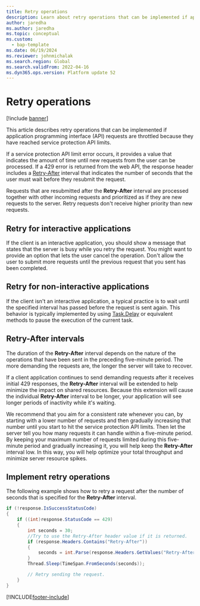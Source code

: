 ```yaml
---
title: Retry operations
description: Learn about retry operations that can be implemented if application programming interface (API) requests are throttled because they reach service protection API limits.
author: jaredha
ms.author: jaredha
ms.topic: conceptual
ms.custom: 
  - bap-template
ms.date: 06/19/2024
ms.reviewer: johnmichalak
ms.search.region: Global
ms.search.validFrom: 2022-04-16
ms.dyn365.ops.version: Platform update 52
---
```


# Retry operations

[!include [banner](../includes/banner.md)]

This article describes retry operations that can be implemented if application programming interface (API) requests are throttled because they have reached service protection API limits.

If a service protection API limit error occurs, it provides a value that indicates the amount of time until new requests from the user can be processed. If a 429 error is returned from the web API, the response header includes a [Retry-After](https://developer.mozilla.org/docs/Web/HTTP/Headers/Retry-After) interval that indicates the number of seconds that the user must wait before they resubmit the request.

Requests that are resubmitted after the **Retry-After** interval are processed together with other incoming requests and prioritized as if they are new requests to the server. Retry requests don't receive higher priority than new requests.

## Retry for interactive applications

If the client is an interactive application, you should show a message that states that the server is busy while you retry the request. You might want to provide an option that lets the user cancel the operation. Don't allow the user to submit more requests until the previous request that you sent has been completed.

## Retry for non-interactive applications

If the client isn't an interactive application, a typical practice is to wait until the specified interval has passed before the request is sent again. This behavior is typically implemented by using [Task.Delay](/dotnet/api/system.threading.tasks.task.delay) or equivalent methods to pause the execution of the current task.

## Retry-After intervals

The duration of the **Retry-After** interval depends on the nature of the operations that have been sent in the preceding five-minute period. The more demanding the requests are, the longer the server will take to recover.

If a client application continues to send demanding requests after it receives initial 429 responses, the **Retry-After** interval will be extended to help minimize the impact on shared resources. Because this extension will cause the individual **Retry-After** interval to be longer, your application will see longer periods of inactivity while it's waiting.

We recommend that you aim for a consistent rate whenever you can, by starting with a lower number of requests and then gradually increasing that number until you start to hit the service protection API limits. Then let the server tell you how many requests it can handle within a five-minute period. By keeping your maximum number of requests limited during this five-minute period and gradually increasing it, you will help keep the **Retry-After** interval low. In this way, you will help optimize your total throughput and minimize server resource spikes.

## Implement retry operations

The following example shows how to retry a request after the number of seconds that is specified for the **Retry-After** interval.

```C#
if (!response.IsSuccessStatusCode) 
{ 
    if ((int)response.StatusCode == 429) 
    { 
        int seconds = 30; 
        //Try to use the Retry-After header value if it is returned. 
        if (response.Headers.Contains("Retry-After")) 
        { 
            seconds = int.Parse(response.Headers.GetValues("Retry-After").FirstOrDefault()); 
        } 
        Thread.Sleep(TimeSpan.FromSeconds(seconds)); 

        // Retry sending the request.
    } 
} 
```

[!INCLUDE[footer-include](../../../includes/footer-banner.md)]
